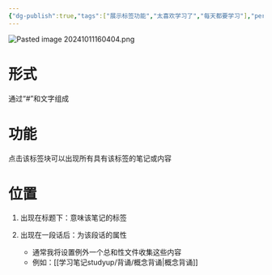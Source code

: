 ```yaml
---
{"dg-publish":true,"tags":["展示标签功能","太喜欢学习了","每天都要学习"],"permalink":"/运行杂/主页home/标签/","dgPassFrontmatter":true,"created":"2024-10-11T16:03:11.741+08:00","updated":"2024-10-11T17:51:43.152+08:00"}
---
```


![Pasted image 20241011160404.png](/img/user/%E8%BF%90%E8%A1%8C%E6%9D%82/%E9%99%84%E4%BB%B6/Pasted%20image%2020241011160404.png)
# 形式
通过“#”和文字组成
# 功能
点击该标签块可以出现所有具有该标签的笔记或内容
# 位置
1. 出现在标题下：意味该笔记的标签

2. 出现在一段话后：为该段话的属性
	- 通常我将设置例外一个总和性文件收集这些内容
	- 例如：[[学习笔记studyup/背诵/概念背诵\|概念背诵]]